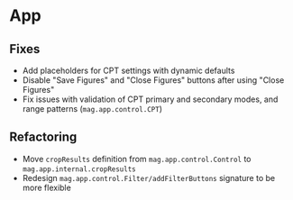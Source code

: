 # App

## Fixes

- Add placeholders for CPT settings with dynamic defaults
- Disable "Save Figures" and "Close Figures" buttons after using "Close Figures"
- Fix issues with validation of CPT primary and secondary modes, and range patterns (`mag.app.control.CPT`)

## Refactoring

- Move `cropResults` definition from `mag.app.control.Control` to `mag.app.internal.cropResults`
- Redesign `mag.app.control.Filter/addFilterButtons` signature to be more flexible
